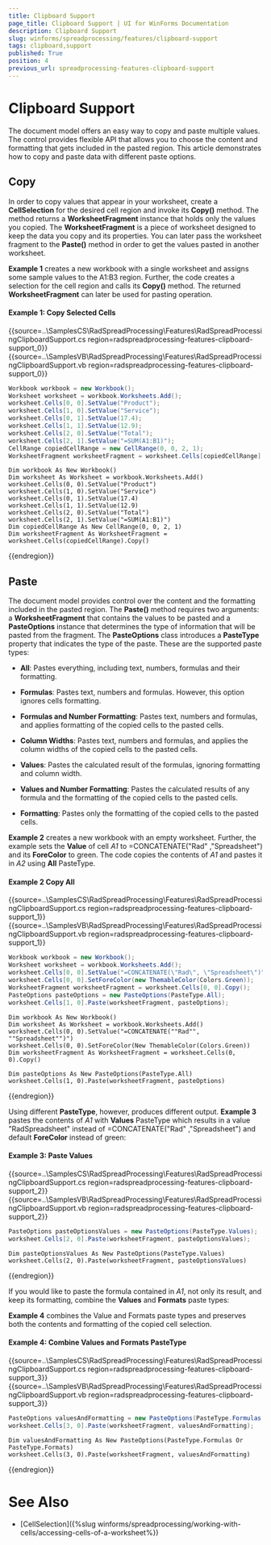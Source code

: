 ```yaml
---
title: Clipboard Support
page_title: Clipboard Support | UI for WinForms Documentation
description: Clipboard Support
slug: winforms/spreadprocessing/features/clipboard-support
tags: clipboard,support
published: True
position: 4
previous_url: spreadprocessing-features-clipboard-support
---
```


# Clipboard Support

The document model offers an easy way to copy and paste multiple values. The control provides flexible API that allows you to choose the content and formatting that gets included in the pasted region. This article demonstrates how to copy and paste data with different paste options.

## Copy

In order to copy values that appear in your worksheet, create a __CellSelection__ for the desired cell region and invoke its __Copy()__ method. The method returns a __WorksheetFragment__ instance that holds only the values you copied. The __WorksheetFragment__ is a piece of worksheet designed to keep the data you copy and its properties. You can later pass the worksheet fragment to the __Paste()__ method in order to get the values pasted in another worksheet.

__Example 1__ creates a new workbook with a single worksheet and assigns some sample values to the A1:B3 region. Further, the code creates a selection for the cell region and calls its __Copy()__ method. The returned __WorksheetFragment__ can later be used for pasting operation.
        
#### Example 1: Copy Selected Cells

{{source=..\SamplesCS\RadSpreadProcessing\Features\RadSpreadProcessingClipboardSupport.cs region=radspreadprocessing-features-clipboard-support_0}} 
{{source=..\SamplesVB\RadSpreadProcessing\Features\RadSpreadProcessingClipboardSupport.vb region=radspreadprocessing-features-clipboard-support_0}} 

````C#
Workbook workbook = new Workbook();
Worksheet worksheet = workbook.Worksheets.Add();
worksheet.Cells[0, 0].SetValue("Product");
worksheet.Cells[1, 0].SetValue("Service");
worksheet.Cells[0, 1].SetValue(17.4);
worksheet.Cells[1, 1].SetValue(12.9);
worksheet.Cells[2, 0].SetValue("Total");
worksheet.Cells[2, 1].SetValue("=SUM(A1:B1)");
CellRange copiedCellRange = new CellRange(0, 0, 2, 1);
WorksheetFragment worksheetFragment = worksheet.Cells[copiedCellRange].Copy();

````
````VB.NET
Dim workbook As New Workbook()
Dim worksheet As Worksheet = workbook.Worksheets.Add()
worksheet.Cells(0, 0).SetValue("Product")
worksheet.Cells(1, 0).SetValue("Service")
worksheet.Cells(0, 1).SetValue(17.4)
worksheet.Cells(1, 1).SetValue(12.9)
worksheet.Cells(2, 0).SetValue("Total")
worksheet.Cells(2, 1).SetValue("=SUM(A1:B1)")
Dim copiedCellRange As New CellRange(0, 0, 2, 1)
Dim worksheetFragment As WorksheetFragment = worksheet.Cells(copiedCellRange).Copy()

````

{{endregion}} 

## Paste

The document model provides control over the content and the formatting included in the pasted region. The __Paste()__ method requires two arguments: a __WorksheetFragment__ that contains the values to be pasted and a __PasteOptions__ instance that determines the type of information that will be pasted from the fragment. The __PasteOptions__ class introduces a __PasteType__ property that indicates the type of the paste. These are the supported paste types:


* __All__: Pastes everything, including text, numbers, formulas and their formatting.
            

* __Formulas__: Pastes text, numbers and formulas. However, this option ignores cells formatting.
            

* __Formulas and Number Formatting__: Pastes text, numbers and formulas, and applies formatting of the copied cells to the pasted cells.
            

* __Column Widths__: Pastes text, numbers and formulas, and applies the column widths of the copied cells to the pasted cells.
            

* __Values__: Pastes the calculated result of the formulas, ignoring formatting and column width.
            

* __Values and Number Formatting__: Pastes the calculated results of any formula and the formatting of the copied cells to the pasted cells.
            

* __Formatting__: Pastes only the formatting of the copied cells to the pasted cells.

__Example 2__ creates a new workbook with an empty worksheet. Further, the example sets the __Value__ of cell *A1* to =CONCATENATE("Rad" ,"Spreadsheet") and its __ForeColor__ to green. The code copies the contents of *A1* and pastes it in *A2* using __All__ PasteType.

#### Example 2 Copy All

{{source=..\SamplesCS\RadSpreadProcessing\Features\RadSpreadProcessingClipboardSupport.cs region=radspreadprocessing-features-clipboard-support_1}} 
{{source=..\SamplesVB\RadSpreadProcessing\Features\RadSpreadProcessingClipboardSupport.vb region=radspreadprocessing-features-clipboard-support_1}} 

````C#
Workbook workbook = new Workbook();
Worksheet worksheet = workbook.Worksheets.Add();
worksheet.Cells[0, 0].SetValue("=CONCATENATE(\"Rad\", \"Spreadsheet\")");
worksheet.Cells[0, 0].SetForeColor(new ThemableColor(Colors.Green));
WorksheetFragment worksheetFragment = worksheet.Cells[0, 0].Copy();
PasteOptions pasteOptions = new PasteOptions(PasteType.All);
worksheet.Cells[1, 0].Paste(worksheetFragment, pasteOptions);

````
````VB.NET
Dim workbook As New Workbook()
Dim worksheet As Worksheet = workbook.Worksheets.Add()
worksheet.Cells(0, 0).SetValue("=CONCATENATE(""Rad"", ""Spreadsheet"")")
worksheet.Cells(0, 0).SetForeColor(New ThemableColor(Colors.Green))
Dim worksheetFragment As WorksheetFragment = worksheet.Cells(0, 0).Copy()
        
Dim pasteOptions As New PasteOptions(PasteType.All)
worksheet.Cells(1, 0).Paste(worksheetFragment, pasteOptions)

````

{{endregion}} 

Using different __PasteType__, however, produces different output. __Example 3__ pastes the contents of *A1* with __Values__ PasteType which results in a value "RadSpreadsheet" instead of =CONCATENATE("Rad" ,"Spreadsheet") and default __ForeColor__ instead of green:

#### Example 3: Paste Values

{{source=..\SamplesCS\RadSpreadProcessing\Features\RadSpreadProcessingClipboardSupport.cs region=radspreadprocessing-features-clipboard-support_2}} 
{{source=..\SamplesVB\RadSpreadProcessing\Features\RadSpreadProcessingClipboardSupport.vb region=radspreadprocessing-features-clipboard-support_2}} 

````C#
PasteOptions pasteOptionsValues = new PasteOptions(PasteType.Values);
worksheet.Cells[2, 0].Paste(worksheetFragment, pasteOptionsValues);

````
````VB.NET
Dim pasteOptionsValues As New PasteOptions(PasteType.Values)
worksheet.Cells(2, 0).Paste(worksheetFragment, pasteOptionsValues)

````

{{endregion}} 

If you would like to paste the formula contained in *A1*, not only its result, and keep its formatting, combine the __Values__ and __Formats__ paste types:
        

__Example 4__ combines the Value and Formats paste types and preserves both the contents and formatting of the copied cell selection.

#### Example 4: Combine Values and Formats PasteType

{{source=..\SamplesCS\RadSpreadProcessing\Features\RadSpreadProcessingClipboardSupport.cs region=radspreadprocessing-features-clipboard-support_3}} 
{{source=..\SamplesVB\RadSpreadProcessing\Features\RadSpreadProcessingClipboardSupport.vb region=radspreadprocessing-features-clipboard-support_3}} 

````C#
PasteOptions valuesAndFormatting = new PasteOptions(PasteType.Formulas | PasteType.Formats);
worksheet.Cells[3, 0].Paste(worksheetFragment, valuesAndFormatting);

````
````VB.NET
Dim valuesAndFormatting As New PasteOptions(PasteType.Formulas Or PasteType.Formats)
worksheet.Cells(3, 0).Paste(worksheetFragment, valuesAndFormatting)

````

{{endregion}} 

# See Also

* [CellSelection]({%slug winforms/spreadprocessing/working-with-cells/accessing-cells-of-a-worksheet%})
